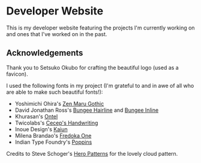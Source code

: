 # Developer Website

This is my developer website featuring the projects I'm currently working on and ones that I've worked on in the past.

## Acknowledgements
Thank you to Setsuko Okubo for crafting the beautiful logo (used as a favicon).

I used the following fonts in my project (I'm grateful to and in awe of all who are able to make such beautiful fonts!):
* Yoshimichi Ohira's [Zen Maru Gothic](https://fonts.google.com/specimen/Zen+Maru+Gothic?query=zen+maru)
* David Jonathan Ross's [Bungee Hairline](https://fonts.google.com/specimen/Bungee+Hairline?query=bungee+hairline) and [Bungee Inline](https://fonts.google.com/specimen/Bungee+Inline?query=bungee+inli)
* Khurasan's [Ontel](https://www.fontspace.com/ontel-font-f51067)
* Twicolabs's [Cecep's Handwriting](https://www.fontspace.com/cecep-s-handwriting-2-font-f72804)
* Inoue Design's [Kaiun](http://idfont.jp/infos_mb.html)
* Milena Brandao's [Fredoka One](https://fonts.google.com/specimen/Fredoka+One?query=fredoka)
* Indian Type Foundry's [Poppins](https://fonts.google.com/specimen/Poppins?query=poppins)

Credits to Steve Schoger's [Hero Patterns](https://heropatterns.com/) for the lovely cloud pattern.
